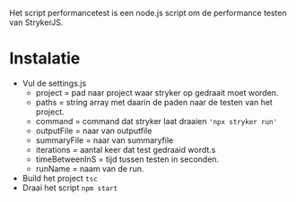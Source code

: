 Het script performancetest is een node.js script om de performance testen van StrykerJS.

# Instalatie
- Vul de settings.js
    - project = pad naar project waar stryker op gedraait moet worden.
    - paths = string array met daarin de paden naar de testen van het project.
    - command = command dat stryker laat draaien ```'npx stryker run'```
    - outputFile = naar van outputfile
    - summaryFile = naar van summaryfile
    - iterations = aantal keer dat test gedraaid wordt.s
    - timeBetweenInS = tijd tussen testen in seconden.
    - runName = naam van de run.
- Build het project ```tsc```
- Draai het script ```npm start```
